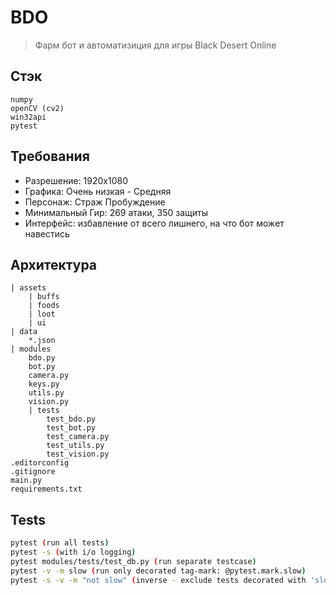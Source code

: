 # BDO
> Фарм бот и автоматизиция для игры Black Desert Online


## Стэк

    numpy
    openCV (cv2)
    win32api
    pytest


## Требования
- Разрешение: 1920x1080
- Графика: Очень низкая - Средняя
- Персонаж: Страж Пробуждение
- Минимальный Гир: 269 атаки, 350 защиты
- Интерфейс: избавление от всего лишнего, на что бот может навестись

## Архитектура

    | assets
        | buffs
        | foods
        | loot
        | ui
    | data
        *.json
    | modules
        bdo.py
        bot.py
        camera.py
        keys.py
        utils.py
        vision.py
        | tests
            test_bdo.py
            test_bot.py
            test_camera.py
            test_utils.py
            test_vision.py
    .editorconfig
    .gitignore
    main.py
    requirements.txt

## Tests
```sh
pytest (run all tests)
pytest -s (with i/o logging)
pytest modules/tests/test_db.py (run separate testcase)
pytest -v -m slow (run only decorated tag-mark: @pytest.mark.slow)
pytest -s -v -m "not slow" (inverse - exclude tests decorated with 'slow')
```
